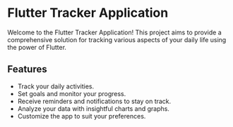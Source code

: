 # Flutter Tracker Application

Welcome to the Flutter Tracker Application! This project aims to provide a comprehensive solution for tracking various aspects of your daily life using the power of Flutter.

## Features

- Track your daily activities.
- Set goals and monitor your progress.
- Receive reminders and notifications to stay on track.
- Analyze your data with insightful charts and graphs.
- Customize the app to suit your preferences.

